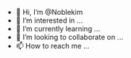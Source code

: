 - 👋 Hi, I’m @Noblekim
- 👀 I’m interested in ...
- 🌱 I’m currently learning ...
- 💞️ I’m looking to collaborate on ...
- 📫 How to reach me ...

<!---
Noblekim/Noblekim is a ✨ special ✨ repository because its `README.md` (this file) appears on your GitHub profile.
You can click the Preview link to take a look at your changes.
--->
